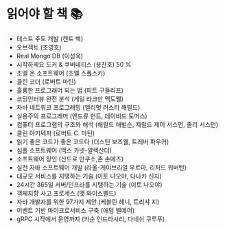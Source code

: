 # 읽어야 할 책 📚

- 테스트 주도 개발 (켄트 벡)
- 오브젝트 (조영호)
- Real Mongo DB (이성욱)
- 시작하세요 도커 & 쿠버네티스 (용찬호) 50 %
- 조엘 온 소프트웨어 (조엘 스폴스키)
- 클린 코더 (로버트 마틴)
- 훌륭한 프로그래머 되는 법 (피트 구들리프)
- 코딩인터뷰 완전 분석 (게일 라크만 맥도웰)
- 자바 네트워크 프로그래밍 (엘리엇 러스티 해럴드)
- 실용주의 프로그래머 (앤드류 헌트, 데이비드 토머스)
- 컴퓨터 프로그램의 구조와 해석 (해럴드 애빌슨, 제럴드 제이 서스먼, 줄리 서스먼)
- 클린 아키텍처 (로버트 C. 마틴)
- 읽기 좋은 코드가 좋은 코드다 (더스틴 보즈웰, 트레버 파우커)
- 심플 소프트웨어 (맥스 카넷-알렉산더)
- 소프트웨어 장인 (산드로 만쿠소,존 손메즈)
- 실전 자바 소프트웨어 개발 (라울-게이브리얼 우르마, 리처드 워버턴)
- 대규모 서비스를 지탱하는 기술 (이토 나오야, 다나카 신지)
- 24시간 365일 서버/인프라를 지탱하는 기술 (이토 나오야)
- 객체지향 사고 프로세스 (맷 와이스펠드)
- 자바 개발자를 위한 97가지 제안 (케블린 헤니, 트리샤 지)
- 이벤트 기반 마이크로서비스 구축 (애덤 벨메어)
- gRPC 시작에서 운영까지 (카순 인드라시리, 다네쉬 쿠루푸)
